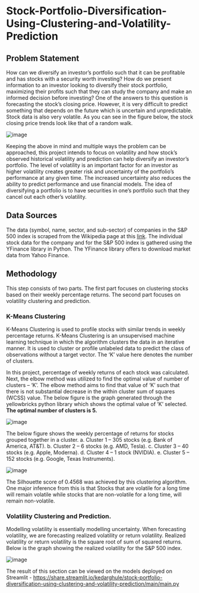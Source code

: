 # Stock-Portfolio-Diversification-Using-Clustering-and-Volatility-Prediction

## Problem Statement
How can we diversify an investor’s portfolio such that it can be profitable and has stocks with a security worth investing? How do we present information to an investor looking to diversify their stock portfolio, maximizing their profits such that they can study the company and make an informed decision before investing?
One of the answers to this question is forecasting the stock’s closing price. However, it is very difficult to predict something that depends on the future which is uncertain and unpredictable. Stock data is also very volatile. As you can see in the figure below, the stock closing price trends look like that of a random walk.

![image](https://user-images.githubusercontent.com/41315903/168646768-3764d894-694e-459a-82b0-7fe7ba0e55d8.png)


Keeping the above in mind and multiple ways the problem can be approached, this project intends to focus on volatility and how stock’s observed historical volatility and prediction can help diversify an investor’s portfolio. The level of volatility is an important factor for an investor as higher volatility creates greater risk and uncertainty of the portfolio’s performance at any given time. The increased uncertainty also reduces the ability to predict performance and use financial models. The idea of diversifying a portfolio is to have securities in one’s portfolio such that they cancel out each other’s volatility.

## Data Sources
The data (symbol, name, sector, and sub-sector) of companies in the S&P 500 index is scraped from the Wikipedia page at this [link](https://en.wikipedia.org/wiki/List_of_S%26P_500_companies). The individual stock data for the company and for the S&P 500 index is gathered using the YFinance library in Python. The YFinance library offers to download market data from Yahoo Finance.

## Methodology
This step consists of two parts. The first part focuses on clustering stocks based on their weekly percentage returns. The second part focuses on volatility clustering and prediction.

### K-Means Clustering
K-Means Clustering is used to profile stocks with similar trends in weekly percentage returns. K-Means Clustering is an unsupervised machine learning technique in which the algorithm clusters the data in an iterative manner. It is used to cluster or profile unlabeled data to predict the class of observations without a target vector. The ‘K’ value here denotes the number of clusters.

In this project, percentage of weekly returns of each stock was calculated. Next, the elbow method was utilized to find the optimal value of number of clusters – ‘K’. The elbow method aims to find that value of ‘K’ such that there is not substantial decrease in the within cluster sum of squares (WCSS) value. The below figure is the graph generated through the yellowbricks python library which shows the optimal value of ‘K’ selected. **The optimal number of clusters is 5.**

![image](https://user-images.githubusercontent.com/41315903/168650632-43f209ff-c95d-4963-a32d-1e74545c7a0e.png)

The below figure shows the weekly percentage of returns for stocks grouped together in a cluster.
a. Cluster 1 – 305 stocks (e.g. Bank of America, AT&T).
b. Cluster 2 – 6 stocks (e.g. AMD, Tesla).
c. Cluster 3 – 40 stocks (e.g. Apple, Moderna).
d. Cluster 4 – 1 stock (NVIDIA).
e. Cluster 5 – 152 stocks (e.g. Google, Texas Instruments).

![image](https://user-images.githubusercontent.com/41315903/168651002-0713adea-ee85-4c74-b441-7bbe9228433a.png)

The Silhouette score of 0.4568 was achieved by this clustering algorithm.
One major inference from this is that Stocks that are volatile for a long time will remain volatile while stocks that are non-volatile for a long time, will remain non-volatile.

### Volatility Clustering and Prediction.
Modelling volatility is essentially modelling uncertainty. When forecasting volatility, we are forecasting realized volatility or return volatility. Realized volatility or return volatility is the square root of sum of squared returns. Below is the graph showing the realized volatility for the S&P 500 index.

![image](https://user-images.githubusercontent.com/41315903/168651257-c1b6b2c6-3dc0-4f62-9d73-ca9c8bc37590.png)

The result of this section can be viewed on the models deployed on Streamlit - https://share.streamlit.io/kedarghule/stock-portfolio-diversification-using-clustering-and-volatility-prediction/main/main.py
